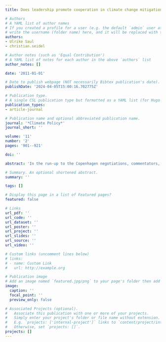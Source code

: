 ```yaml
---
title: Does leadership promote cooperation in climate change mitigation policy?

# Authors
# A YAML list of author names
# If you created a profile for a user (e.g. the default `admin` user at `content/authors/admin/`), 
# write the username (folder name) here, and it will be replaced with their full name and linked to their profile.
authors:
- Ulrike Saul
- christian.seidel

# Author notes (such as 'Equal Contribution')
# A YAML list of notes for each author in the above `authors` list
author_notes: []

date: '2011-01-01'

# Date to publish webpage (NOT necessarily Bibtex publication's date).
publishDate: '2024-04-05T15:00:16.702775Z'

# Publication type.
# A single CSL publication type but formatted as a YAML list (for Hugo requirements).
publication_types:
- article-journal

# Publication name and optional abbreviated publication name.
journal: '*Climate Policy*'
journal_short: ''

volume: '11'
number: '2'
pages: '901--921'

doi: ''

abstract: 'In the run-up to the Copenhagen negotiations, commentators, politicians and the public had great expectations of some state taking the lead towards a new  global climate deal. Is there something in such a call for leadership? In two steps, this article provides an empirically informed answer to that question. The first part develops a theoretical account of the relation between leadership and cooperation in international climate change mitigation policy (ICCMP). Starting from a five-dimensional  leadership account and a simple game-theoretical analysis of the impediments to  cooperation, it is predicted that (1) increased leadership facilitates cooperation in ICCMP and (2) different leadership modes contribute to cooperation in varying degrees. The second part tests these hypotheses: a new leadership index measures the extent to which the EU exhibited leadership at the negotiations of the Conference  of the Parties (COP) between 1995 and 2008. This positively correlates with the level of cooperation arrived at. The result also holds for four out of five leadership modes.'

# Summary. An optional shortened abstract.
summary: ''

tags: []

# Display this page in a list of Featured pages?
featured: false

# Links
url_pdf: ''
url_code: ''
url_dataset: ''
url_poster: ''
url_project: ''
url_slides: ''
url_source: ''
url_video: ''

# Custom links (uncomment lines below)
# links:
# - name: Custom Link
#   url: http://example.org

# Publication image
# Add an image named `featured.jpg/png` to your page's folder then add a caption below.
image:
  caption: ''
  focal_point: ''
  preview_only: false

# Associated Projects (optional).
#   Associate this publication with one or more of your projects.
#   Simply enter your project's folder or file name without extension.
#   E.g. `projects: ['internal-project']` links to `content/project/internal-project/index.md`.
#   Otherwise, set `projects: []`.
projects: []
---
```


<!--- Add the **full text** or **supplementary notes** for the publication here using Markdown formatting. --->

